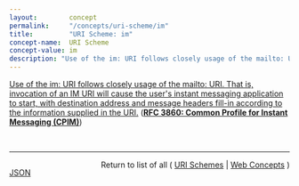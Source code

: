 ```yaml
---
layout:        concept
permalink:     "/concepts/uri-scheme/im"
title:         "URI Scheme: im"
concept-name:  URI Scheme
concept-value: im
description: "Use of the im: URI follows closely usage of the mailto: URI. That is, invocation of an IM URI will cause the user's instant messaging application to start, with destination address and message headers fill-in according to the information supplied in the URI."
---
```


[Use of the im: URI follows closely usage of the mailto: URI. That is, invocation of an IM URI will cause the user's instant messaging application to start, with destination address and message headers fill-in according to the information supplied in the URI.](http://tools.ietf.org/html/rfc3860#appendix-A.4 "Read documentation for URI Scheme &#34;im&#34;") (**[RFC 3860: Common Profile for Instant Messaging (CPIM)](/specs/IETF/RFC/3860 "At the time this document was written, numerous instant messaging protocols were in use, and little interoperability between services based on these protocols has been achieved. This specification defines common semantics and data formats for instant messaging to facilitate the creation of gateways between instant messaging services.")**)

<br/>
<hr/>

<p style="float : left"><a href="./im.json" title="JSON representing this particular Web Concept value">JSON</a></p>
<p style="text-align: right">Return to list of all ( <a href="../uri-scheme/">URI Schemes</a> | <a href="../">Web Concepts</a> )</p>
